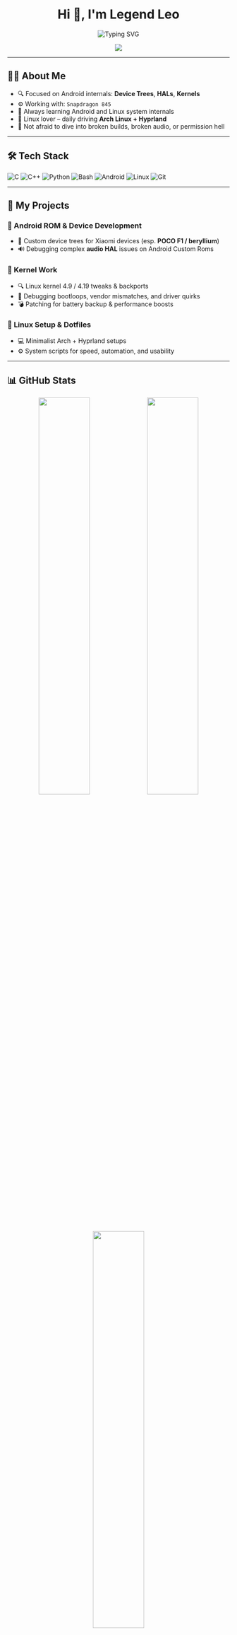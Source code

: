 <!-- GitHub Profile README for Legendleo90 -->

<h1 align="center">Hi 👋, I'm Legend Leo</h1>
<p align="center">
  <img src="https://readme-typing-svg.demolab.com?font=Fira+Code&duration=3000&pause=1000&center=true&vCenter=true&multiline=true&width=600&height=100&lines=Android+ROM+%26+Kernel+Developer;Linux+Customization+Enthusiast;Open+Source+Contributor" alt="Typing SVG" />
</p>


<p align="center">
  <img src="https://capsule-render.vercel.app/api?type=waving&color=gradient&height=120&section=header"/>
</p>

---

## 🧑‍💻 About Me

- 🔍 Focused on Android internals: **Device Trees**, **HALs**, **Kernels**
- ⚙️ Working with: `Snapdragon 845`
- 🧠 Always learning Android and Linux system internals
- 🐧 Linux lover – daily driving **Arch Linux + Hyprland**
- 🚫 Not afraid to dive into broken builds, broken audio, or permission hell

---

## 🛠️ Tech Stack

![C](https://img.shields.io/badge/C-blue?style=flat&logo=c)
![C++](https://img.shields.io/badge/C%2B%2B-00599C?style=flat&logo=c%2B%2B)
![Python](https://img.shields.io/badge/Python-FFD43B?style=flat&logo=python)
![Bash](https://img.shields.io/badge/Bash-121011?style=flat&logo=gnubash)
![Android](https://img.shields.io/badge/Android-3DDC84?style=flat&logo=android)
![Linux](https://img.shields.io/badge/Linux-FCC624?style=flat&logo=linux)
![Git](https://img.shields.io/badge/Git-F05032?style=flat&logo=git)

---

## 📂 My Projects

### 📱 Android ROM & Device Development

- 🧩 Custom device trees for Xiaomi devices (esp. **POCO F1 / beryllium**)
- 🔊 Debugging complex **audio HAL** issues on Android Custom Roms

### 🧠 Kernel Work

- 🔍 Linux kernel 4.9 / 4.19 tweaks & backports
- 🧪 Debugging bootloops, vendor mismatches, and driver quirks
- 💣 Patching for battery backup & performance boosts

### 🐧 Linux Setup & Dotfiles

- 💻 Minimalist Arch + Hyprland setups
- ⚙️ System scripts for speed, automation, and usability

---

## 📊 GitHub Stats

<p align="center">
  <img src="https://github-readme-stats.vercel.app/api?username=Legendleo90&show_icons=true&theme=tokyonight" width="48%" />
  <img src="https://streak-stats.demolab.com?user=Legendleo90&theme=tokyonight" width="48%" />
</p>

<p align="center">
  <img src="https://github-readme-stats.vercel.app/api/top-langs/?username=Legendleo90&layout=compact&theme=tokyonight" width="48%" />
</p>

---

## 📫 Connect With Me

<p align="left">
  <a href="mailto:akshatleo9456@gmail.com"><img src="https://img.shields.io/badge/Email-akshatleo9456%40gmail.com-blue?style=flat&logo=gmail"></a>
  <a href="https://t.me/Legendleo90"><img src="https://img.shields.io/badge/Telegram-%40Legendleo90-blue?style=flat&logo=telegram"></a>
</p>

---

<p align="center">
  <img src="https://capsule-render.vercel.app/api?type=waving&color=gradient&height=120&section=footer"/>
</p>

